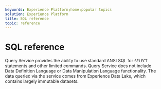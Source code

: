 ```yaml
---
keywords: Experience Platform;home;popular topics
solution: Experience Platform
title: SQL reference
topic: reference
---
```


# SQL reference

Query Service provides the ability to use standard ANSI SQL for `SELECT` statements and other limited commands. Query Service does not include Data Definition Language or Data Manipulation Language functionality. The data queried via the service comes from Experience Data Lake, which contains largely immutable datasets. 
